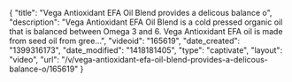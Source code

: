 {
    "title": "Vega Antioxidant EFA Oil Blend provides a delicous balance o",
    "description": "Vega Antioxidant EFA Oil Blend is a cold pressed organic oil that is balanced between Omega 3 and 6. Vega Antioxidant EFA oil is made from seed oil from gree...",
    "videoid": "165619",
    "date_created": "1399316173",
    "date_modified": "1418181405",
    "type": "captivate",
    "layout": "video",
    "url": "\/v\/vega-antioxidant-efa-oil-blend-provides-a-delicous-balance-o\/165619"
}